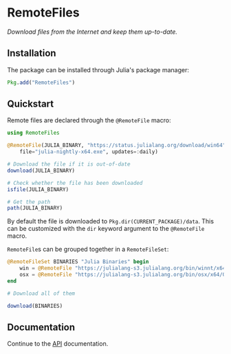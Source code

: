 # RemoteFiles

*Download files from the Internet and keep them up-to-date.*

## Installation

The package can be installed through Julia's package manager:

```julia
Pkg.add("RemoteFiles")
```

## Quickstart

Remote files are declared through the `@RemoteFile` macro:

```julia
using RemoteFiles

@RemoteFile(JULIA_BINARY, "https://status.julialang.org/download/win64",
    file="julia-nightly-x64.exe", updates=:daily)

# Download the file if it is out-of-date
download(JULIA_BINARY)

# Check whether the file has been downloaded
isfile(JULIA_BINARY)

# Get the path
path(JULIA_BINARY)
```

By default the file is downloaded to `Pkg.dir(CURRENT_PACKAGE)/data`.
This can be customized with the `dir` keyword argument to the `@RemoteFile` macro.

`RemoteFile`s can be grouped together in a `RemoteFileSet`:
```julia
@RemoteFileSet BINARIES "Julia Binaries" begin
    win = @RemoteFile "https://julialang-s3.julialang.org/bin/winnt/x64/0.6/julia-0.6.0-win64.exe"
    osx = @RemoteFile "https://julialang-s3.julialang.org/bin/osx/x64/0.6/julia-0.6.0-osx10.7+.dmg"
end

# Download all of them

download(BINARIES)
```

## Documentation

Continue to the [API](@ref) documentation.
